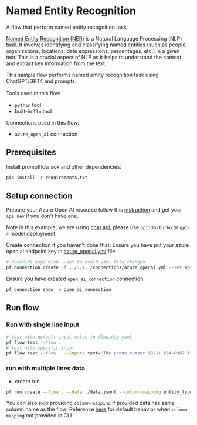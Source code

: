# Named Entity Recognition

A flow that perform named entity recognition task.

[Named Entity Recognition (NER)](https://en.wikipedia.org/wiki/Named-entity_recognition) is a Natural Language Processing (NLP) task. It involves identifying and classifying named entities (such as people, organizations, locations, date expressions, percentages, etc.) in a given text. This is a crucial aspect of NLP as it helps to understand the context and extract key information from the text.

This sample flow performs named entity recognition task using ChatGPT/GPT4 and prompts.

Tools used in this flow：
- `python` tool
- built-in `llm` tool

Connections used in this flow:
- `azure_open_ai` connection

## Prerequisites

Install promptflow sdk and other dependencies:
```bash
pip install -r requirements.txt
```

## Setup connection
Prepare your Azure Open AI resource follow this [instruction](https://learn.microsoft.com/en-us/azure/cognitive-services/openai/how-to/create-resource?pivots=web-portal) and get your `api_key` if you don't have one.

Note in this example, we are using [chat api](https://learn.microsoft.com/en-us/azure/ai-services/openai/how-to/chatgpt?pivots=programming-language-chat-completions), please use `gpt-35-turbo` or `gpt-4` model deployment.

Create connection if you haven't done that. Ensure you have put your azure open ai endpoint key in [azure_openai.yml](../../../connections/azure_openai.yml) file. 
```bash
# Override keys with --set to avoid yaml file changes
pf connection create -f ../../../connections/azure_openai.yml --set api_key=<your_api_key> api_base=<your_api_base>
```

Ensure you have created `open_ai_connection` connection.
```bash
pf connection show -n open_ai_connection
```


## Run flow

### Run with single line input

```bash
# test with default input value in flow.dag.yaml
pf flow test --flow .
# test with specific input
pf flow test --flow . --inputs text='The phone number (321) 654-0987 is no longer in service' entity_type='phone number'
```

### run with multiple lines data

- create run
```bash
pf run create --flow . --data ./data.jsonl --column-mapping entity_type='${data.entity_type}' text='${data.text}' --stream
```

You can also skip providing `column-mapping` if provided data has same column name as the flow.
Reference [here](https://aka.ms/pf/column-mapping) for default behavior when `column-mapping` not provided in CLI.
